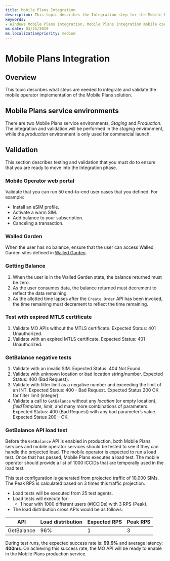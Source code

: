 ```yaml
---
title: Mobile Plans Integration
description: This topic describes the Integration step for the Mobile Plans program.
keywords:
- Windows Mobile Plans Integration, Mobile Plans integration mobile operators
ms.date: 03/25/2019
ms.localizationpriority: medium
---
```


# Mobile Plans Integration

## Overview

This topic describes what steps are needed to integrate and validate the mobile operator implementation of the Mobile Plans solution.

## Mobile Plans service environments

There are two Mobile Plans service environments, *Staging* and *Production*. The integration and validation will be performed in the *staging* environment, while the *production* environment is only used for commercial launch.

## Validation

This section describes testing and validation that you must do to ensure that you are ready to move into the Integration phase.

### Mobile Operator web portal

Validate that you can run 50 end-to-end user cases that you defined. For example:

- Install an eSIM profile.
- Activate a warm SIM.
- Add balance to your subscription.
- Canceling a transaction.

### Walled Garden

When the user has no balance, ensure that the user can access Walled Garden sites defined in [Walled Garden](mobile-plans-walled-garden.md).

### Getting Balance

1. When the user is in the Walled Garden state, the balance returned must be zero.
2. As the user consumes data, the balance returned must decrement to reflect the data remaining.
3. As the allotted time lapses after the `Create Order` API has been invoked, the time remaining must decrement to reflect the time remaining.

### Test with expired MTLS certificate

1. Validate MO APIs without the MTLS certificate. Expected Status: 401 Unauthorized.
2. Validate with an expired MTLS certificate. Expected Status: 401 Unauthorized.

### GetBalance negative tests

1. Validate with an invalid SIM. Expected Status: 404 Not Found.
2. Validate with unknown location or bad location string/number. Expected Status: 400 (Bad Request).
3. Validate with filter limit as a negative number and exceeding the limit of an INT. Expected Status: 400 - Bad Request. Expected Status 200 OK for filter limit (integer).
4. Validate a call to `GetBalance` without any *location* (or empty location), *fieldTemplate*, *limit*, and many more combinations of parameters. Expected Status: 400 (Bad Request) with any bad parameter’s value. Expected Status 200 – OK.

### GetBalance API load test

Before the `GetBalance` API is enabled in production, both Mobile Plans services and mobile operator services should be tested to see if they can handle the projected load. The mobile operator is expected to run a load test. Once that has passed, Mobile Plans executes a load test. The mobile operator should provide a list of 1000 ICCIDs that are temporally used in the load test.

This test configuration is generated from projected traffic of 10,000 SIMs. The Peak RPS is calculated based on 3 times this traffic projection.

- Load tests will be executed from 25 test agents.
- Load tests will execute for:
  - 1 hour with 1000 different users (#ICCIDs) with 3 RPS (Peak).
- The load distribution cross APIs would be as follows:

| API | Load distribution | Expected RPS | Peak RPS |
| --- | --- | --- | --- |
| GetBalance | 96% | 1 | 3 |

During test runs, the expected success rate is: **99.9%** and average latency: **400ms**. On achieving this success rate, the MO API will be ready to enable in the Mobile Plans production service.
